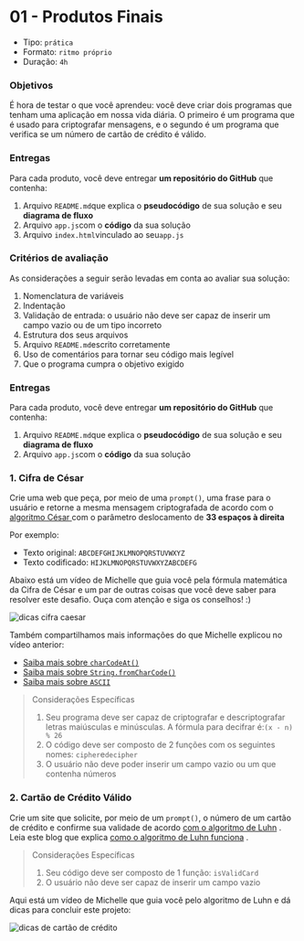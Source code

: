 # 01 - Produtos Finais

* Tipo: `prática`
* Formato: `ritmo próprio`
* Duração: `4h`

### Objetivos

É hora de testar o que você aprendeu: você deve criar dois programas que tenham uma aplicação em nossa vida diária. O primeiro é um programa que é usado para criptografar mensagens, e o segundo é um programa que verifica se um número de cartão de crédito é válido.

### Entregas

Para cada produto, você deve entregar **um repositório do GitHub** que contenha:

1. Arquivo `README.md`que explica o **pseudocódigo** de sua solução e seu **diagrama de fluxo**
2. Arquivo `app.js`com o **código** da sua solução
3. Arquivo `index.html`vinculado ao seu`app.js`

### Critérios de avaliação

As considerações a seguir serão levadas em conta ao avaliar sua solução:

1. Nomenclatura de variáveis
2. Indentação
3. Validação de entrada: o usuário não deve ser capaz de inserir um campo vazio ou de um tipo incorreto
4. Estrutura dos seus arquivos
5. Arquivo `README.md`escrito corretamente
6. Uso de comentários para tornar seu código mais legível
7. Que o programa cumpra o objetivo exigido

### Entregas

Para cada produto, você deve entregar **um repositório do GitHub** que contenha:

1. Arquivo `README.md`que explica o **pseudocódigo** de sua solução e seu **diagrama de fluxo**
2. Arquivo `app.js`com o **código** da sua solução

### 1. Cifra de César

Crie uma web que peça, por meio de uma `prompt()`, uma frase para o usuário e retorne a mesma mensagem criptografada de acordo com o [algoritmo César ](https://en.wikipedia.org/wiki/Caesar_cipher)com o parâmetro deslocamento de **33 espaços à direita**

Por exemplo:

* Texto original: `ABCDEFGHIJKLMNOPQRSTUVWXYZ`
* Texto codificado: `HIJKLMNOPQRSTUVWXYZABCDEFG`

Abaixo está um vídeo de Michelle que guia você pela fórmula matemática da Cifra de César e um par de outras coisas que você deve saber para resolver este desafio. Ouça com atenção e siga os conselhos! :\)

![dicas cifra caesar](https://camo.githubusercontent.com/dd40165dcf1329aa47651b2aedbaa51a311dd6e4/68747470733a2f2f696d672e796f75747562652e636f6d2f76692f7a643865567258687337592f302e6a7067)

Também compartilhamos mais informações do que Michelle explicou no vídeo anterior:

* [Saiba mais sobre `charCodeAt()`](https://developer.mozilla.org/es/docs/Web/JavaScript/Referencia/Objetos_globales/String/charCodeAt)
* [Saiba mais sobre `String.fromCharCode()`](https://developer.mozilla.org/es/docs/Web/JavaScript/Referencia/Objetos_globales/String/fromCharCode)
* [Saiba mais sobre `ASCII`](http://conceptodefinicion.de/ascii/)

> Considerações Específicas
>
> 1. Seu programa deve ser capaz de criptografar e descriptografar letras maiúsculas e minúsculas. A fórmula para decifrar é:`(x - n) % 26`
> 2. O código deve ser composto de 2 funções com os seguintes nomes: `cipher`e`decipher`
> 3. O usuário não deve poder inserir um campo vazio ou um que contenha números

### 2. Cartão de Crédito Válido

Crie um site que solicite, por meio de um `prompt()`, o número de um cartão de crédito e confirme sua validade de acordo [com o algoritmo de Luhn](https://es.wikipedia.org/wiki/Algoritmo_de_Luhn) . Leia este blog que explica [como o algoritmo de Luhn funciona](http://www.quobit.mx/asi-funciona-el-algoritmo-de-luhn-para-generar-numeros-de-tarjetas-de-credito.html) .

> Considerações Específicas
>
> 1. Seu código deve ser composto de 1 função: `isValidCard`
> 2. O usuário não deve ser capaz de inserir um campo vazio

Aqui está um vídeo de Michelle que guia você pelo algoritmo de Luhn e dá dicas para concluir este projeto:

![dicas de cart&#xE3;o de cr&#xE9;dito](https://camo.githubusercontent.com/b91d5e331cd83b5365a0f97295eefb33b43ad23a/68747470733a2f2f696d672e796f75747562652e636f6d2f76692f66307a4c364f7439795f772f302e6a7067)

